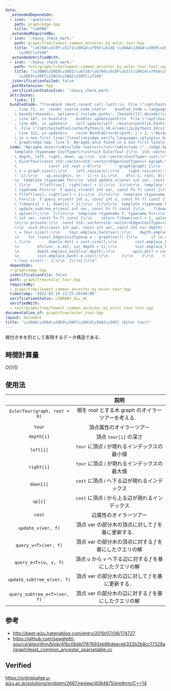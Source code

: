 ```yaml
---
data:
  _extendedDependsOn:
  - icon: ':question:'
    path: graph/edge.hpp
    title: "\u8FBA"
  _extendedRequiredBy:
  - icon: ':heavy_check_mark:'
    path: graph/tree/lowest_common_ancestor_by_euler_tour.hpp
    title: "\u6700\u5C0F\u5171\u901A\u7956\u5148 \u30AA\u30A4\u30E9\u30FC\u30C4\u30A2\
      \u30FC\u7248"
  _extendedVerifiedWith:
  - icon: ':heavy_check_mark:'
    path: test/graph/tree/lowest_common_ancestor_by_euler_tour.test.cpp
    title: "\u30B0\u30E9\u30D5/\u6728/\u6700\u5C0F\u5171\u901A\u7956\u5148 \u30AA\u30A4\
      \u30E9\u30FC\u30C4\u30A2\u30FC\u7248"
  _isVerificationFailed: false
  _pathExtension: hpp
  _verificationStatusIcon: ':heavy_check_mark:'
  attributes:
    links: []
  bundledCode: "Traceback (most recent call last):\n  File \"/opt/hostedtoolcache/Python/3.10.4/x64/lib/python3.10/site-packages/onlinejudge_verify/documentation/build.py\"\
    , line 71, in _render_source_code_stat\n    bundled_code = language.bundle(stat.path,\
    \ basedir=basedir, options={'include_paths': [basedir]}).decode()\n  File \"/opt/hostedtoolcache/Python/3.10.4/x64/lib/python3.10/site-packages/onlinejudge_verify/languages/cplusplus.py\"\
    , line 187, in bundle\n    bundler.update(path)\n  File \"/opt/hostedtoolcache/Python/3.10.4/x64/lib/python3.10/site-packages/onlinejudge_verify/languages/cplusplus_bundle.py\"\
    , line 401, in update\n    self.update(self._resolve(pathlib.Path(included), included_from=path))\n\
    \  File \"/opt/hostedtoolcache/Python/3.10.4/x64/lib/python3.10/site-packages/onlinejudge_verify/languages/cplusplus_bundle.py\"\
    , line 312, in update\n    raise BundleErrorAt(path, i + 1, \"#pragma once found\
    \ in a non-first line\")\nonlinejudge_verify.languages.cplusplus_bundle.BundleErrorAt:\
    \ graph/edge.hpp: line 5: #pragma once found in a non-first line\n"
  code: "#pragma once\r\n#include <vector>\r\n\r\n#include \"../edge.hpp\"\r\n\r\n\
    template <typename CostType>\r\nstruct EulerTour {\r\n  std::vector<int> tour,\
    \ depth, left, right, down, up;\r\n  std::vector<CostType> cost;\r\n\r\n  explicit\
    \ EulerTour(const std::vector<std::vector<Edge<CostType>>> &graph,\r\n       \
    \              const int root = 0)\r\n      : graph(graph) {\r\n    const int\
    \ n = graph.size();\r\n    left.resize(n);\r\n    right.resize(n);\r\n    down.assign(n,\
    \ -1);\r\n    up.assign(n, (n - 1) << 1);\r\n    dfs(-1, root, 0);\r\n  }\r\n\r\
    \n  template <typename Fn>\r\n  void update_v(const int ver, const Fn f) const\
    \ {\r\n    f(left[ver], right[ver] + 1);\r\n  }\r\n\r\n  template <typename T,\
    \ typename Fn>\r\n  T query_v(const int ver, const Fn f) const {\r\n    return\
    \ f(left[ver], right[ver] + 1);\r\n  }\r\n\r\n  template <typename T, typename\
    \ Fn>\r\n  T query_e(const int u, const int v, const Fn f) const {\r\n    return\
    \ f(down[u] + 1, down[v] + 1);\r\n  }\r\n\r\n  template <typename Fn>\r\n  void\
    \ update_subtree_e(const int ver, const Fn f) const {\r\n    f(down[ver] + 1,\
    \ up[ver]);\r\n  }\r\n\r\n  template <typename T, typename Fn>\r\n  T query_subtree_e(const\
    \ int ver, const Fn f) const {\r\n    return f(down[ver] + 1, up[ver]);\r\n  }\r\
    \n\r\n private:\r\n  const std::vector<std::vector<Edge<CostType>>> graph;\r\n\
    \r\n  void dfs(const int par, const int ver, const int cur_depth) {\r\n    left[ver]\
    \ = tour.size();\r\n    tour.emplace_back(ver);\r\n    depth.emplace_back(cur_depth);\r\
    \n    for (const Edge<CostType>& e : graph[ver]) {\r\n      if (e.dst != par)\
    \ {\r\n        down[e.dst] = cost.size();\r\n        cost.emplace_back(e.cost);\r\
    \n        dfs(ver, e.dst, cur_depth + 1);\r\n        tour.emplace_back(ver);\r\
    \n        depth.emplace_back(cur_depth);\r\n        up[e.dst] = cost.size();\r\
    \n        cost.emplace_back(-e.cost);\r\n      }\r\n    }\r\n    right[ver] =\
    \ tour.size() - 1;\r\n  }\r\n};\r\n"
  dependsOn:
  - graph/edge.hpp
  isVerificationFile: false
  path: graph/tree/euler_tour.hpp
  requiredBy:
  - graph/tree/lowest_common_ancestor_by_euler_tour.hpp
  timestamp: '2022-02-19 23:25:10+09:00'
  verificationStatus: LIBRARY_ALL_AC
  verifiedWith:
  - test/graph/tree/lowest_common_ancestor_by_euler_tour.test.cpp
documentation_of: graph/tree/euler_tour.hpp
layout: document
title: "\u30AA\u30A4\u30E9\u30FC\u30C4\u30A2\u30FC (Euler tour)"
---
```


根付き木を列として表現するデータ構造である．


## 時間計算量

$O(\lvert V \rvert)$


## 使用法

||説明|
|:--:|:--:|
|`EulerTour(graph, root = 0)`|根を $\mathrm{root}$ とする木 $\mathrm{graph}$ のオイラーツアーを考える．|
|`tour`|頂点属性のオイラーツアー|
|`depth[i]`|頂点 `tour[i]` の深さ|
|`left[i]`|`tour` に頂点 $i$ が現れるインデックスの最小値|
|`right[i]`|`tour` に頂点 $i$ が現れるインデックスの最大値|
|`down[i]`|`cost` に頂点 $i$ へ下る辺が現れるインデックス|
|`up[i]`|`cost` に頂点 $i$ から上る辺が現れるインデックス|
|`cost`|辺属性のオイラーツアー|
|`update_v(ver, f)`|頂点 $\mathrm{ver}$ の部分木の頂点に対して $f$ を基に更新する．|
|`query_v<T>(ver, f)`|頂点 $\mathrm{ver}$ の部分木の頂点に対する $f$ を基にしたクエリの解|
|`query_e<T>(u, v, f)`|頂点 $u$ から $v$ へ下る辺に対する $f$ を基にしたクエリの解|
|`update_subtree_e(ver, f)`|頂点 $\mathrm{ver}$ の部分木の辺に対して $f$ を基に更新する．|
|`query_subtree_e<T>(ver, f)`|頂点 $\mathrm{ver}$ の部分木の辺に対する $f$ を基にしたクエリの解|


## 参考

- http://beet-aizu.hatenablog.com/entry/2019/07/08/174727
- https://github.com/spaghetti-source/algorithm/blob/41bc0bbb1767692eb9bdeeceb332b2b8cc17329a/graph/least_common_ancestor_sparsetable.cc


## Verified

https://onlinejudge.u-aizu.ac.jp/solutions/problem/2667/review/4084875/emthrm/C++14
